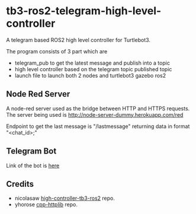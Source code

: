 # tb3-ros2-telegram-high-level-controller
A telegram based ROS2 high level controller for Turtlebot3. 


The program consists of 3 part which are
- telegram_pub to get the latest message and publish into a topic
- high level controller based on the telegram topic published topic
- launch file to launch both 2 nodes and turtlebot3 gazebo ros2


## Node Red Server
A node-red server used as the bridge between HTTP and HTTPS requests. The server being used is http://node-server-dummy.herokuapp.com/red

Endpoint to get the last message is "/lastmessage" returning data in format "<chat_id>;<text>"

## Telegram Bot 
Link of the bot is [here](https://t.me/ros2_tb3_bot)

##  Credits
- nicolasaw [high-controller-tb3-ros2](https://github.com/nicolasaw/high-controller-tb3-ros2) repo.
- yhorose [cpp-httplib](https://github.com/yhirose/cpp-httplib) repo.
